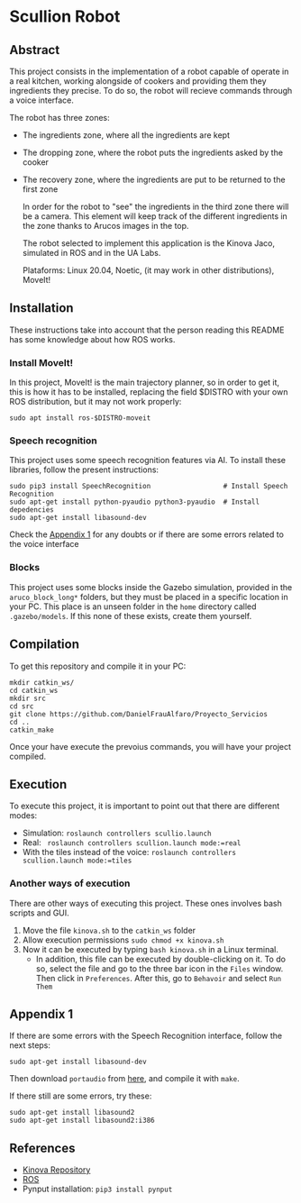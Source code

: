 # Scullion Robot

## Abstract
  This project consists in the implementation of a robot capable of operate in a real kitchen, working alongside of cookers and providing 
them they ingredients they precise. To do so, the robot will recieve commands through a voice interface. 

  The robot has three zones:
* The ingredients zone, where all the ingredients are kept
* The dropping zone, where the robot puts the ingredients asked by the cooker
* The recovery zone, where the ingredients are put to be returned to the first zone

  In order for the robot to "see" the ingredients in the third zone there will be a camera. This element will keep track of the different ingredients
in the zone thanks to Arucos images in the top.

  The robot selected to implement this application is the Kinova Jaco, simulated in ROS and in the UA Labs.
  
  Plataforms: Linux 20.04, Noetic, (it may work in other distributions), MoveIt!

## Installation
  These instructions take into account that the person reading this README has some knowledge about how ROS works.

### Install MoveIt!
  In this project, MoveIt! is the main trajectory planner, so in order to get it, this is how it has to be installed, replacing the field $DISTRO with your
  own ROS distribution, but it may not work properly:
  
  ```
sudo apt install ros-$DISTRO-moveit
  ```


### Speech recognition
  This project uses some speech recognition features via AI. To install these libraries, follow the present instructions:
  
  ```
sudo pip3 install SpeechRecognition                  # Install Speech Recognition
sudo apt-get install python-pyaudio python3-pyaudio  # Install depedencies
sudo apt-get install libasound-dev
  ```
  
  Check the [Appendix 1](#appendix-1) for any doubts or if there are some errors related to the voice interface

### Blocks
  This project uses some blocks inside the Gazebo simulation, provided in the `aruco_block_long*` folders, but they must be placed in a specific location in your PC. This place is an unseen folder in the `home` directory called `.gazebo/models`. If this none of these exists, create them yourself.


## Compilation
  To get this repository and compile it in your PC:

```
mkdir catkin_ws/
cd catkin_ws
mkdir src
cd src
git clone https://github.com/DanielFrauAlfaro/Proyecto_Servicios
cd ..
catkin_make
```

  Once your have execute the prevoius commands, you will have your project compiled.
  
## Execution
  To execute this project, it is important to point out that there are different modes:
  
* Simulation: ``` roslaunch controllers scullio.launch ```
* Real: ``` roslaunch controllers scullion.launch mode:=real```
* With the tiles instead of the voice: ``` roslaunch controllers scullion.launch mode:=tiles ```

### Another ways of execution
  There are other ways of executing this project. These ones involves bash scripts and GUI.

1. Move the file `kinova.sh` to the `catkin_ws` folder
2. Allow execution permissions `sudo chmod +x kinova.sh`
3. Now it can be executed by typing `bash kinova.sh` in a Linux terminal.
   - In addition, this file can be executed by double-clicking on it. To do so, select the file and go to the three bar icon in the `Files` window. Then click in `Preferences`. After this, go to `Behavoir` and select `Run Them`


## Appendix 1
  If there are some errors with the Speech Recognition interface, follow the next steps:
  
  ```
sudo apt-get install libasound-dev
  ```
  
  Then download `portaudio` from [here](http://files.portaudio.com/download.html), and compile it with `make`.
  
  If there still are some errors, try these:
  
  ```
sudo apt-get install libasound2
sudo apt-get install libasound2:i386
  ```


## References
* [Kinova Repository](https://github.com/Kinovarobotics/kinova-ros)
* [ROS](https://www.ros.org/)
* Pynput installation: ``` pip3 install pynput ```
